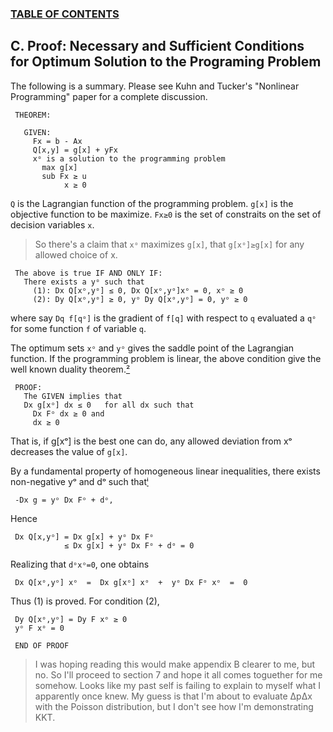 ### [TABLE OF CONTENTS](CONTENTS.md)

## C. Proof: Necessary and Sufficient Conditions for Optimum Solution to the Programing Problem

The following is a summary.
Please see Kuhn and Tucker's "Nonlinear Programming" paper for a complete discussion.

     THEOREM:

       GIVEN:
         Fx = b - Ax
         Q[x,y] = g[x] + yFx
         xᵒ is a solution to the programming problem
           max g[x]
           sub Fx ≥ u
                x ≥ 0

`Q` is the Lagrangian function of the programming problem.
`g[x]` is the objective function to be maximize.
`Fx≥0` is the set of constraits on the set of decision variables `x`.

> So there's a claim that `xᵒ` maximizes `g[x]`,
> that `g[xᵒ]≥g[x]` for any allowed choice of x.

     The above is true IF AND ONLY IF:
       There exists a yᵒ such that
         (1): Dx Q[xᵒ,yᵒ] ≤ 0, Dx Q[xᵒ,yᵒ]xᵒ = 0, xᵒ ≥ 0
         (2): Dy Q[xᵒ,yᵒ] ≥ 0, yᵒ Dy Q[xᵒ,yᵒ] = 0, yᵒ ≥ 0

where say `Dq f[qᵒ]` is the gradient of `f[q]` with respect to `q` evaluated a `qᵒ`
for some function `f` of variable `q`.

The optimum sets `xᵒ` and `yᵒ` gives the saddle point of the Lagrangian function.
If the programming problem is linear,
the above condition give the well known duality theorem.[²](REFERENCE.md)

     PROOF:
       The GIVEN implies that
       Dx g[xᵒ] dx ≤ 0   for all dx such that
         Dx Fᵒ dx ≥ 0 and
         dx ≥ 0

That is, if g[xᵒ] is the best one can do,
any allowed deviation from xᵒ decreases the value of `g[x]`.

By a fundamental property of homogeneous linear inequalities,
there exists non-negative yᵒ and dᵒ such that[ⁱ](REFERNECE.md)

     -Dx g = yᵒ Dx Fᵒ + dᵒ,

Hence

     Dx Q[x,yᵒ] = Dx g[x] + yᵒ Dx Fᵒ
                ≤ Dx g[x] + yᵒ Dx Fᵒ + dᵒ = 0

Realizing that `dᵒxᵒ=0`, one obtains

     Dx Q[xᵒ,yᵒ] xᵒ  =  Dx g[xᵒ] xᵒ  +  yᵒ Dx Fᵒ xᵒ  =  0

Thus (1) is proved. For condition (2),

     Dy Q[xᵒ,yᵒ] = Dy F xᵒ ≥ 0
     yᵒ F xᵒ = 0

     END OF PROOF

> I was hoping reading this would make appendix B clearer to me, but no.
> So I'll proceed to section 7 and hope it all comes toguether for me somehow.
> Looks like my past self is failing to explain to myself what I apparently once knew.
> My guess is that I'm about to evaluate ΔpΔx with the Poisson distribution, but
> I don't see how I'm demonstrating KKT.
